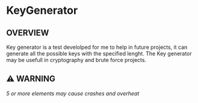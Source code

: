 # KeyGenerator 


## OVERVIEW

Key generator is a test develolped for me to help in future projects, it can generate all the possible keys with the specified lenght. The Key generator may be usefull in cryptography and brute force projects.

## ⚠ WARNING

*5 or more elements may cause crashes and overheat*
